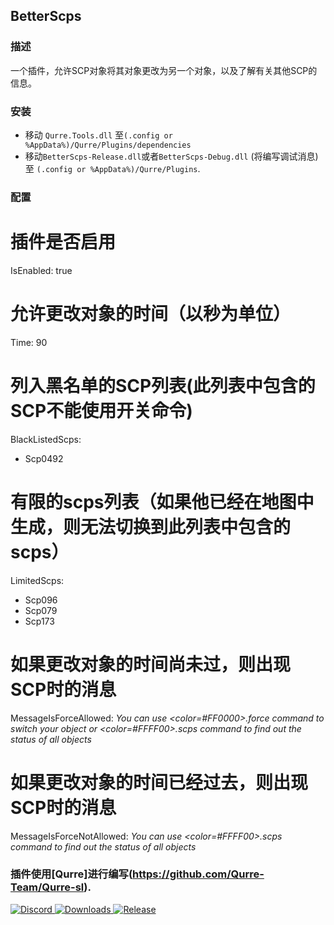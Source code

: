 ## BetterScps
### 描述
一个插件，允许SCP对象将其对象更改为另一个对象，以及了解有关其他SCP的信息。
### 安装
* 移动 `Qurre.Tools.dll` 至`(.config or %AppData%)/Qurre/Plugins/dependencies`
* 移动`BetterScps-Release.dll`或者`BetterScps-Debug.dll` (将编写调试消息)至 `(.config or %AppData%)/Qurre/Plugins`.
### 配置
# 插件是否启用
IsEnabled: true
# 允许更改对象的时间（以秒为单位）
Time: 90
# 列入黑名单的SCP列表(此列表中包含的SCP不能使用开关命令)
BlackListedScps:
- Scp0492
# 有限的scps列表（如果他已经在地图中生成，则无法切换到此列表中包含的scps）
LimitedScps:
- Scp096
- Scp079
- Scp173
# 如果更改对象的时间尚未过，则出现SCP时的消息
MessageIsForceAllowed: <i>You can use <color=#FF0000>.force</color> command to switch your object or <color=#FFFF00>.scps</color> command to find out the status of all objects</i>
# 如果更改对象的时间已经过去，则出现SCP时的消息
MessageIsForceNotAllowed: <i>You can use <color=#FFFF00>.scps</color> command to find out the status of all objects</i>
### 插件使用[Qurre]进行编写(https://github.com/Qurre-Team/Qurre-sl).  
<p>
 <a href="https://discord.gg/zGUqfJQebn" alt="Discord">
    <img src="https://discord.com/api/guilds/779412392651653130/embed.png" alt="Discord"/>
 </a>
 <a href="https://github.com/Qurre-Team/Qurre-sl/releases/latest" alt="Downloads">
    <img src="https://img.shields.io/github/downloads/Qurre-Team/Qurre-sl/total?color=%2300b813&style=plastic" alt="Downloads"/>
 </a>
 <a href="https://github.com/Qurre-Team/Qurre-sl/releases/latest" alt="Release">
    <img src="https://img.shields.io/github/v/release/Qurre-Team/Qurre-sl.svg?style=plastic" alt="Release"/>
 </a>
</p>
